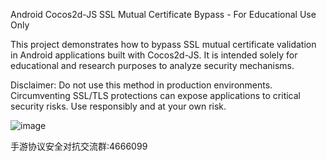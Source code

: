 Android Cocos2d-JS SSL Mutual Certificate Bypass - For Educational Use Only  

This project demonstrates how to bypass SSL mutual certificate validation in Android applications built with Cocos2d-JS. It is intended solely for educational and research purposes to analyze security mechanisms.

Disclaimer: Do not use this method in production environments. Circumventing SSL/TLS protections can expose applications to critical security risks. Use responsibly and at your own risk.



![image](https://github.com/user-attachments/assets/8c83dd35-0db6-4016-8b04-09229a37bde4)

手游协议安全对抗交流群:4666099

